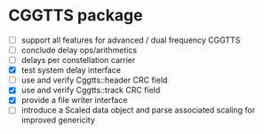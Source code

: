 CGGTTS package
===============

- [ ] support all features for advanced / dual frequency CGGTTS
 - [ ] conclude delay ops/arithmetics 
 - [ ] delays per constellation carrier
- [x] test system delay interface
- [ ] use and verify Cggtts::header CRC field 
- [x] use and verify Cggtts::track CRC field 
- [x] provide a file writer interface
- [ ] introduce a Scaled data object and parse associated scaling for improved genericity
